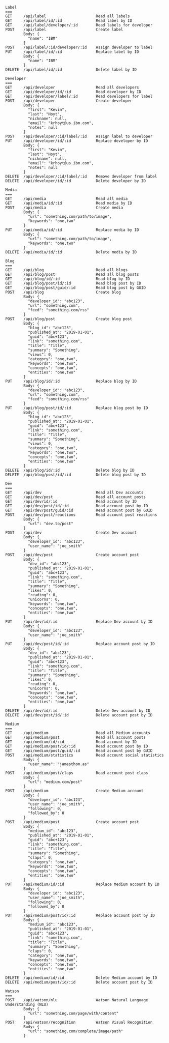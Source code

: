 
    Label
    ===
    GET     /api/label                      Read all labels   
    GET     /api/label/id/:id               Read label by ID   
    GET     /api/label/developer/:id        Read labels for developer   
    POST    /api/label                      Create label   
            Body: {
              "name": "IBM"
            }
    POST    /api/label/:id/developer/:id    Assign developer to label   
    PUT     /api/label/id/:id               Replace label by ID
            Body: {
              "name": "IBM"
            }
    DELETE  /api/label/id/:id               Delete label by ID   

    Developer
    ===
    GET     /api/developer                  Read all developers
    GET     /api/developer/id/:id           Read developer by ID
    GET     /api/developer/label/:id        Read developers for label
    POST    /api/developer                  Create developer
            Body: {
              "first": "Kevin", 
              "last": "Hoyt", 
              "nickname": null, 
              "email": "krhoyt@us.ibm.com", 
              "notes": null
            }
    POST    /api/developer/:id/label/:id    Assign label to developer
    PUT     /api/developer/id/:id           Replace developer by ID
            Body: {
              "first": "Kevin", 
              "last": "Hoyt", 
              "nickname": null, 
              "email": "krhoyt@us.ibm.com", 
              "notes": null
            }
    DELETE  /api/developer/:id/label/:id    Remove developer from label
    DELETE  /api/developer/id/:id           Delete developer by ID

    Media
    ===
    GET     /api/media                      Read all media   
    GET     /api/media/id/:id               Read media by ID   
    POST    /api/media                      Create media
            Body: {
              "url": "something.com/path/to/image",
              "keywords": "one,two"
            }
    PUT     /api/media/id/:id               Replace media by ID
            Body: {
              "url": "something.com/path/to/image",
              "keywords": "one,two"
            }
    DELETE  /api/media/id/:id               Delete media by ID   

    Blog
    ===
    GET     /api/blog                       Read all blogs
    GET     /api/blog/post                  Read all blog posts
    GET     /api/blog/id/:id                Read blog by ID
    GET     /api/blog/post/id/:id           Read blog post by ID
    GET     /api/blog/post/guid/:id         Read blog post by GUID
    POST    /api/blog                       Create blog
            Body: {
              "developer_id": "abc123", 
              "url": "something.com", 
              "feed": "something.com/rss"
            }
    POST    /api/blog/post                  Create blog post
            Body: {
              "blog_id": "abc123", 
              "published_at": "2019-01-01", 
              "guid": "abc+123", 
              "link": "something.com",
              "title": "Title", 
              "summary": "Something", 
              "views": 0, 
              "category": "one,two", 
              "keywords": "one,two", 
              "concepts": "one,two", 
              "entities": "one,two"
            }    
    PUT     /api/blog/id/:id                Replace blog by ID
            Body: {
              "developer_id": "abc123", 
              "url": "something.com", 
              "feed": "something.com/rss"
            }    
    PUT     /api/blog/post/id/:id           Replace blog post by ID
            Body: {
              "blog_id": "abc123", 
              "published_at": "2019-01-01", 
              "guid": "abc+123", 
              "link": "something.com",
              "title": "Title", 
              "summary": "Something", 
              "views": 0, 
              "category": "one,two", 
              "keywords": "one,two", 
              "concepts": "one,two", 
              "entities": "one,two"
            }        
    DELETE  /api/blog/id/:id                Delete blog by ID
    DELETE  /api/blog/post/id/:id           Delete blog post by ID

    Dev
    ===
    GET     /api/dev                        Read all Dev accounts
    GET     /api/dev/post                   Read all account posts
    GET     /api/dev/id/:id                 Read account by ID
    GET     /api/dev/post/id/:id            Read account post by ID
    GET     /api/dev/post/guid/:id          Read account post by GUID
    POST    /api/dev/post/reactions         Read account post reactions
            Body: {
              "url": "dev.to/post"
            }      
    POST    /api/dev                        Create Dev account
            Body: {
              "developer_id": "abc123", 
              "user_name": "joe_smith"
            }
    POST    /api/dev/post                   Create account post
            Body: {
              "dev_id": "abc123", 
              "published_at": "2019-01-01", 
              "guid": "abc+123", 
              "link": "something.com",
              "title": "Title", 
              "summary": "Something", 
              "likes": 0,
              "reading": 0,
              "unicorns": 0,
              "keywords": "one,two", 
              "concepts": "one,two", 
              "entities": "one,two"
            }    
    PUT     /api/dev/id/:id                 Replace Dev account by ID
            Body: {
              "developer_id": "abc123", 
              "user_name": "joe_smith"
            }    
    PUT     /api/dev/post/id/:id            Replace account post by ID
            Body: {
              "dev_id": "abc123", 
              "published_at": "2019-01-01", 
              "guid": "abc+123", 
              "link": "something.com",
              "title": "Title", 
              "summary": "Something", 
              "likes": 0,
              "reading": 0,
              "unicorns": 0,
              "keywords": "one,two", 
              "concepts": "one,two", 
              "entities": "one,two"
            }        
    DELETE  /api/dev/id/:id                 Delete Dev account by ID
    DELETE  /api/dev/post/id/:id            Delete account post by ID

    Medium
    ===
    GET     /api/medium                     Read all Medium accounts
    GET     /api/medium/post                Read all account posts
    GET     /api/medium/id/:id              Read account by ID
    GET     /api/medium/post/id/:id         Read account post by ID
    GET     /api/medium/post/guid/:id       Read account post by GUID
    POST    /api/medium/statistics          Read account social statistics
            Body: {
              "user_name": "jamesthom.as"
            }      
    POST    /api/medium/post/claps          Read account post claps
            Body: {
              "url": "medium.com/post"
            }                  
    POST    /api/medium                     Create Medium account
            Body: {
              "developer_id": "abc123", 
              "user_name": "joe_smith",
              "following": 0,
              "followed_by": 0
            }
    POST    /api/medium/post                Create account post
            Body: {
              "medium_id": "abc123", 
              "published_at": "2019-01-01", 
              "guid": "abc+123", 
              "link": "something.com",
              "title": "Title", 
              "summary": "Something", 
              "claps": 0,
              "category": "one,two",
              "keywords": "one,two", 
              "concepts": "one,two", 
              "entities": "one,two"
            }    
    PUT     /api/medium/id/:id              Replace Medium account by ID
            Body: {
              "developer_id": "abc123", 
              "user_name": "joe_smith",
              "following": 0,
              "followed_by": 0
            }    
    PUT     /api/medium/post/id/:id         Replace account post by ID
            Body: {
              "medium_id": "abc123", 
              "published_at": "2019-01-01", 
              "guid": "abc+123", 
              "link": "something.com",
              "title": "Title", 
              "summary": "Something", 
              "claps": 0,
              "category": "one,two",
              "keywords": "one,two", 
              "concepts": "one,two", 
              "entities": "one,two"
            }        
    DELETE  /api/medium/id/:id              Delete Medium account by ID
    DELETE  /api/medium/post/id/:id         Delete account post by ID    

    Watson
    ===
    POST    /api/watson/nlu                 Watson Natural Language Understanding (NLU)
            Body: {
              "url": "something.com/page/with/content"
            }
    POST    /api/watson/recognition         Watson Visual Recognition
            Body: {
              "url": "something.com/complete/image/path"
            }
  